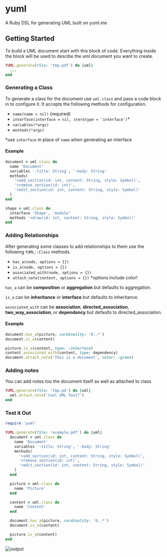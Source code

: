 # yuml

A Ruby DSL for generating UML built on yuml.me

## Getting Started

To build a UML document start with this block of code. Everything inside the block will be used to descibe the uml document you want to create.

```ruby
YUML.generate(file: 'tmp.pdf') do |uml|
  ...
end
```

### Generating a Class

To generate a class for the document use `uml.class` and pass a code block in to configure it. It accepts the following methods for configuration.

* `name(name = nil)` (required)
* `interface(interface = nil, sterotype = 'interface')`*
* `variables(*args)`
* `methods(*args)`

\*use `interface` in place of `name` when generating an interface

#### Example

```ruby
document = uml.class do
  name 'Document'
  variables '-title: String', '-body: String'
  methods(
    '+add_section(id: int, content: String, style: Symbol)',
    '+remove_section(id: int)',
    '+edit_section(id: int, content: String, style: Symbol)'
  )
end
```

```ruby
shape = uml.class do
  interface 'Shape', 'module'
  methods '+draw(id: int, content: String, style: Symbol)'
end
```

### Adding Relationships

After generating some classes to add relationships to them use the following `YUML::Class` methods.

* `has_a(node, options = {})`
* `is_a(node, options = {})`
* `associated_with(node, options = {})`
* `attach_note(content, options = {})` *options include color!

`has_a` can be **composition** or **aggregation** but defaults to aggregation.

`is_a` can be **inheritance** or **interface** but defaults to inheritance.

`associated_with` can be **association**, **directed_association**, **two_way_association**, or **dependancy** but defaults to directed_association.

#### Example

```ruby
document.has_a(picture, cardinality: '0..*')
document.is_a(content)

picture.is_a(content, type: :interface)
content.associated_with(content, type: dependency)
document.attach_note('This is a document', color: :green)
```

### Adding notes

You can add notes too the document itself as well as attached to class

```ruby
YUML.generate(file: 'tmp.pd') do |uml|
  uml.attach_note('Cool UML Tool?')
end
```


### Test it Out

```ruby
require 'yuml'

YUML.generate(file: 'example.pdf') do |uml|
  document = uml.class do
    name 'Document'
    variables '-title: String', '-body: String'
    methods(
      '+add_section(id: int, content: String, style: Symbol)',
      '+remove_section(id: int)',
      '+edit_section(id: int, content: String, style: Symbol)'
    )
  end

  picture = uml.class do
    name 'Picture'
  end

  content = uml.class do
    name 'Content'
  end

  document.has_a(picture, cardinality: '0..*')
  document.is_a(content)

  picture.is_a(content)
end
```

![output](https://cloud.githubusercontent.com/assets/6456191/13322710/bc91e81c-dba3-11e5-88d3-16e1980f7cb4.png)
